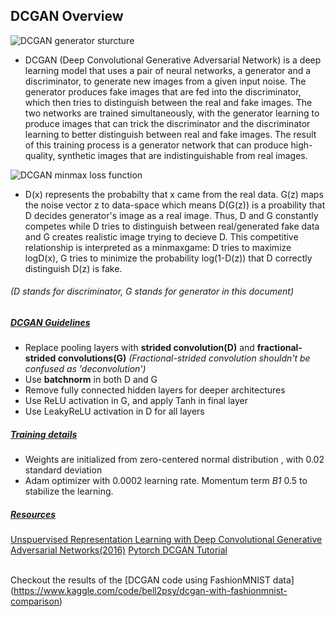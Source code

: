 ## DCGAN Overview

![DCGAN generator sturcture](https://miro.medium.com/max/1100/1*rdXKdyfNjorzP10ZA3yNmQ.webp) <br>
* DCGAN (Deep Convolutional Generative Adversarial Network) is a deep learning model that uses a pair of neural networks, a generator and a discriminator, to generate new images from a given input noise. The generator produces fake images that are fed into the discriminator, which then tries to distinguish between the real and fake images. The two networks are trained simultaneously, with the generator learning to produce images that can trick the discriminator and the discriminator learning to better distinguish between real and fake images. The result of this training process is a generator network that can produce high-quality, synthetic images that are indistinguishable from real images. 

![DCGAN minmax loss function](https://user-images.githubusercontent.com/86555104/216026302-d5c15dee-a735-4ab3-ad54-c644896152d7.png) <br>
* D(x) represents the probabilty that x came from the real data. G(z) maps the noise vector z to data-space which means D(G(z)) is a proability that D decides generator's image as a real image. Thus, D and G constantly competes while D tries to distinguish between real/generated fake data and G creates realistic image trying to decieve D. This competitive relationship is interpreted as a  minmaxgame: D tries to maximize logD(x), G tries to minimize the probability log(1-D(z)) that D correctly distinguish D(z) is fake.


###### (D stands for discriminator, G stands for generator in this document)

##### <ins>DCGAN Guidelines </ins>
* Replace pooling layers with **strided convolution(D)** and **fractional-strided convolutions(G)**
*(Fractional-strided convolution shouldn't be confused as 'deconvolution')*
* Use **batchnorm** in both D and G
* Remove fully connected hidden layers for deeper architectures
* Use ReLU activation in G, and apply Tanh in final layer
* Use LeakyReLU activation in D for all layers

##### <ins> Training details </ins>
* Weights are initialized from zero-centered normal distribution , with 0.02 standard deviation
* Adam optimizer with 0.0002 learning rate. Momentum term *B1* 0.5 to stabilize the learning.

##### <ins> Resources </ins>
 [Unspuervised Representation Learning with Deep Convolutional Generative Adversarial Networks(2016)](https://arxiv.org/pdf/1511.06434.pdf)
 [Pytorch DCGAN Tutorial](https://pytorch.org/tutorials/beginner/dcgan_faces_tutorial.html)

 <br> Checkout the results of the [DCGAN code using FashionMNIST data] (https://www.kaggle.com/code/bell2psy/dcgan-with-fashionmnist-comparison)

 
